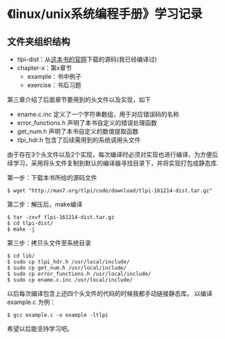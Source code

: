 # 《linux/unix系统编程手册》学习记录

## 文件夹组织结构

* tlpi-dist：从[这本书的官网](http://www.man7.org/tlpi/)下载的源码(我已经编译过)
* chapter-x：第x章节
	* example：书中例子
	* exercise：书后习题

第三章介绍了后面章节要用到的头文件以及实现，如下
* ename.c.inc          定义了一个字符串数组，用于对应错误码的名称
* error_functions.h    声明了本书自定义的错误处理函数
* get_num.h            声明了本书自定义的数值提取函数
* tlpi_hdr.h           包含了后续需用到的系统调用头文件

由于存在3个头文件以及2个实现，每次编译时必须对实现也进行编译，为方便后续学习，采用将头文件复制到默认的编译器寻找目录下，并将实现打包成静态库.

第一步：下载本书所给的源码文件
```
$ wget "http://man7.org/tlpi/code/download/tlpi-161214-dist.tar.gz"
```

第二步：解压后，make编译
```
$ tar -zxvf tlpi-161214-dist.tar.gz
$ cd tlpi-dist/
$ make -j
```
第三步：拷贝头文件至系统目录
```
$ cd lib/
$ sudo cp tlpi_hdr.h /usr/local/include/
$ sudo cp get_num.h /usr/local/include/
$ sudo cp error_functions.h /usr/local/include/
$ sudo cp ename.c.inc /usr/local/include/
```
以后每次编译包含上述四个头文件的代码的时候我都手动链接静态库。
以编译 example.c 为例：
```
$ gcc example.c -o example -ltlpi
```

希望以后能坚持学习吧。


